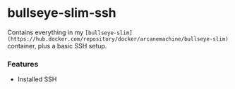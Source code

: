 # bullseye-slim-ssh

Contains everything in my `[bullseye-slim](https://hub.docker.com/repository/docker/arcanemachine/bullseye-slim)` container, plus a basic SSH setup.


### Features

- Installed SSH

